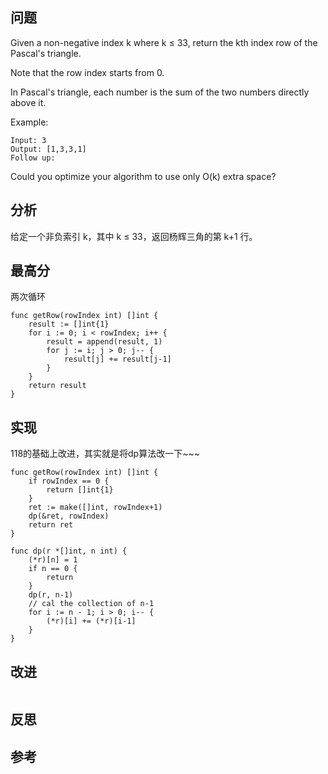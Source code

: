 ## 问题
Given a non-negative index k where k ≤ 33, return the kth index row of the Pascal's triangle.

Note that the row index starts from 0.


In Pascal's triangle, each number is the sum of the two numbers directly above it.

Example:
```
Input: 3
Output: [1,3,3,1]
Follow up:
```

Could you optimize your algorithm to use only O(k) extra space?

## 分析
给定一个非负索引 k，其中 k ≤ 33，返回杨辉三角的第 k+1 行。

## 最高分
两次循环
```golang
func getRow(rowIndex int) []int {
    result := []int{1}
    for i := 0; i < rowIndex; i++ {
        result = append(result, 1)
        for j := i; j > 0; j-- {
            result[j] += result[j-1]
        }
    }
    return result
}
```


## 实现
118的基础上改进，其实就是将dp算法改一下~~~
```golang
func getRow(rowIndex int) []int {
    if rowIndex == 0 {
        return []int{1}
    }
    ret := make([]int, rowIndex+1)
    dp(&ret, rowIndex)
    return ret
}

func dp(r *[]int, n int) {
    (*r)[n] = 1
    if n == 0 {
        return
    }
    dp(r, n-1)
    // cal the collection of n-1
    for i := n - 1; i > 0; i-- {
        (*r)[i] += (*r)[i-1]
    }
}
```

## 改进
```golang

```

## 反思

## 参考